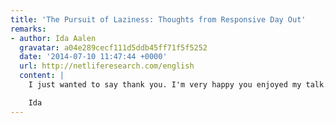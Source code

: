 ```yaml
---
title: 'The Pursuit of Laziness: Thoughts from Responsive Day Out'
remarks:
- author: Ida Aalen
  gravatar: a04e289cecf111d5ddb45ff71f5f5252
  date: '2014-07-10 11:47:44 +0000'
  url: http://netliferesearch.com/english
  content: |
    I just wanted to say thank you. I'm very happy you enjoyed my talk. I was afraid I wouldn't make any sense when I had just 20 minutes!!

    Ida
---
```

